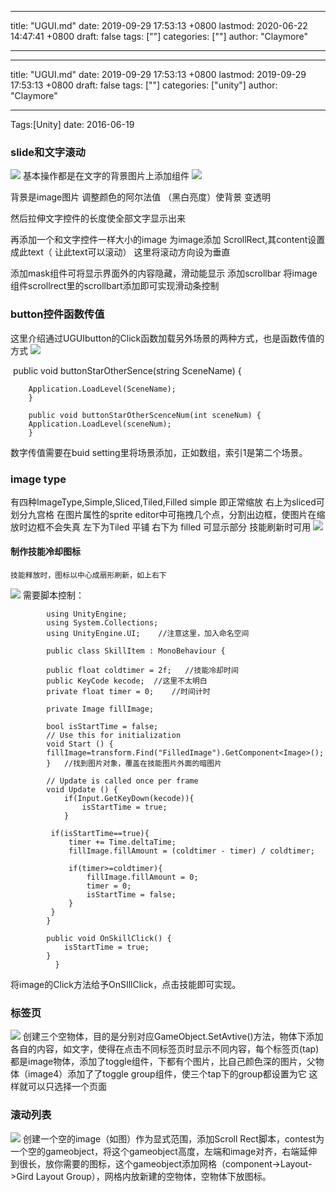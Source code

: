 
---
title: "UGUI.md"
date: 2019-09-29 17:53:13 +0800
lastmod: 2020-06-22 14:47:41 +0800
draft: false
tags: [""]
categories: [""]
author: "Claymore"

---
---
title: "UGUI.md"
date: 2019-09-29 17:53:13 +0800
lastmod: 2019-09-29 17:53:13 +0800
draft: false
tags: [""]
categories: ["unity"]
author: "Claymore"

---
Tags:[Unity]  date: 2016-06-19

### slide和文字滚动
![](http://claymore.wang:5000/uploads/big/a9a8d82cc48c0d6a7881b98d3fb9fe73.png)
基本操作都是在文字的背景图片上添加组件
![](http://claymore.wang:5000/uploads/big/b72211ad8016a0b793a0c585c895bc9c.png)

<!-- more -->

背景是image图片    调整颜色的阿尔法值 （黑白亮度）使背景 变透明

然后拉伸文字控件的长度使全部文字显示出来

再添加一个和文字控件一样大小的image 
为image添加 ScrollRect,其content设置成此text（ 让此text可以滚动）
这里将滚动方向设为垂直

添加mask组件可将显示界面外的内容隐藏，滑动能显示
添加scrollbar 将image组件scrollrect里的scrollbart添加即可实现滑动条控制

### button控件函数传值
这里介绍通过UGUIbutton的Click函数加载另外场景的两种方式，也是函数传值的方式
![](http://claymore.wang:5000/uploads/big/4d790da1f37e5ba795ed82cde931799c.png)
    
​        public void buttonStarOtherSence(string SceneName) {

        Application.LoadLevel(SceneName);
        }
    
        public void buttonStarOtherScenceNum(int sceneNum) {
        Application.LoadLevel(sceneNum);
        }
数字传值需要在buid setting里将场景添加，正如数组，索引1是第二个场景。
### image type
有四种ImageType,Simple,Sliced,Tiled,Filled
simple 即正常缩放
右上为sliced可划分九宫格 在图片属性的sprite editor中可拖拽几个点，分割出边框，使图片在缩放时边框不会失真
左下为Tiled 平铺
右下为 filled 可显示部分 技能刷新时可用
![](http://claymore.wang:5000/uploads/big/e3b1660bdeacd72d8f90f69dfdc0a0b5.jpg)

#### 制作技能冷却图标
    技能释放时，图标以中心成扇形刷新，如上右下
![](http://claymore.wang:5000/uploads/big/90b4a36657a95fb003e39a7b0b981b3f.png)
需要脚本控制：

            using UnityEngine;
            using System.Collections;
            using UnityEngine.UI;    //注意这里，加入命名空间
        
            public class SkillItem : MonoBehaviour {
        
            public float coldtimer = 2f;   //技能冷却时间
            public KeyCode kecode;  //这里不太明白
            private float timer = 0;    //时间计时
        
            private Image fillImage;
        
            bool isStartTime = false;
        	// Use this for initialization
        	void Start () {
        	fillImage=transform.Find("FilledImage").GetComponent<Image>();
        	}   //找到图片对象，覆盖在技能图片外面的暗图片
        	
        	// Update is called once per frame
        	void Update () {
                if(Input.GetKeyDown(kecode)){
                    isStartTime = true;
                }
        
        	 if(isStartTime==true){
                 timer += Time.deltaTime;
                 fillImage.fillAmount = (coldtimer - timer) / coldtimer;
        
                 if(timer>=coldtimer){
                     fillImage.fillAmount = 0;
                     timer = 0;
                     isStartTime = false;
                 }
             }
        	}
        
            public void OnSkillClick() {
                isStartTime = true;
            }
              }
将image的Click方法给予OnSIllClick，点击技能即可实现。
### 标签页
![](http://claymore.wang:5000/uploads/big/753a53348eb40e346444c0230812c714.png)
创建三个空物体，目的是分别对应GameObject.SetAvtive()方法，物体下添加各自的内容，如文字，使得在点击不同标签页时显示不同内容，每个标签页(tap)都是image物体，添加了toggle组件，下都有个图片，比自己颜色深的图片，父物体（image4）添加了了toggle group组件，使三个tap下的group都设置为它 这样就可以只选择一个页面

### 滚动列表
![](http://claymore.wang:5000/uploads/big/40be1a7f595da8c3cf58bd089aab8aa7.png)
创建一个空的image（如图）作为显式范围，添加Scroll Rect脚本，contest为一个空的gameobject，将这个gameobject高度，左端和image对齐，右端延伸到很长，放你需要的图标，这个gameobject添加网格（component->Layout->Gird Layout Group），网格内放新建的空物体，空物体下放图标。



























